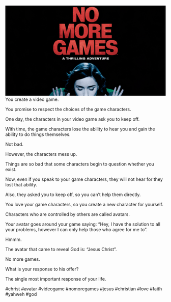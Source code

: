 ![Video cover image](./cover.jpeg)
You create a video game.

You promise to respect the choices of the game characters.

One day, the characters in your video game ask you to keep off.

With time, the game characters lose the ability to hear you and gain the ability to do things themselves.

Not bad. 

However, the characters mess up.

Things are so bad that some characters begin to question whether you exist.

Now, even if you speak to your game characters, they will not hear for they lost that ability.

Also, they asked you to keep off, so you can’t help them directly.

You love your game characters, so you create a new character for yourself.

Characters who are controlled by others are called avatars.

Your avatar goes around your game saying: “Hey, I have the solution to all your problems, however I can only help those who agree for me to”.

Hmmm.

The avatar that came to reveal God is: “Jesus Christ”.

No more games.

What is your response to his offer?

The single most important response of your life.

#christ #avatar #videogame #nomoregames #jesus #christian #love #faith #yahweh #god